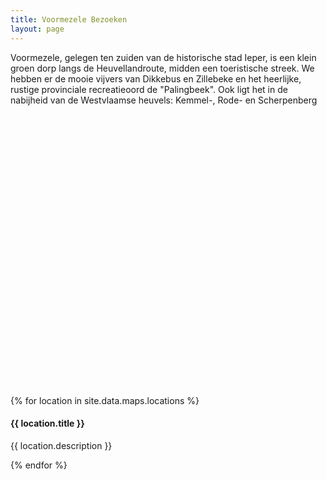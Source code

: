 ```yaml
---
title: Voormezele Bezoeken
layout: page
---
```


Voormezele, gelegen ten zuiden van de historische stad Ieper, is een klein groen dorp langs de Heuvellandroute, midden een toeristische streek. We hebben er de mooie vijvers van Dikkebus en Zillebeke en het heerlijke, rustige provinciale recreatieoord de "Palingbeek". Ook ligt het in de nabijheid van de Westvlaamse heuvels: Kemmel-, Rode- en Scherpenberg

<div id="map" style="width: 100%; height: 400px; margin-bottom: 50px"></div>

{% for location in site.data.maps.locations %}
<h4 data-id="{{ location.id  }}">{{ location.title }}</h4>
<p>{{ location.description }}</p>
{% endfor %}


<script>
var info = {
{% for location in site.data.maps.locations %}
    '{{ location.id }}': {
        marker: null,
        title: '{{ location.title }}',
        description: '{{ location.description }}'
    },
{% endfor %}
    _: null
};

function initMap () {
    var vmzCenter = { lat: 50.8165734, lng: 2.8670502 };

    var map = new google.maps.Map(document.getElementById('map'), {
        center: vmzCenter,
        scrollwheel: false,
        zoom: 14
    });

    {% for location in site.data.maps.locations %}
    info['{{ location.id }}'].marker = new google.maps.Marker({
        position: { lat: {{ location.latlng.lat }}, lng: {{ location.latlng.lng }} },
        map: map
    });

    info['{{ location.id }}'].marker.addListener('click', function () {
        showInfo('{{ location.id }}', info['{{ location.id }}'].marker);
    });
    {% endfor %}

    var locations = document.getElementsByTagName('h4');
    for (var i = 0; i < locations.length; i++) {
        addAnimations(locations[i]);
    }
}

function showInfo(locationId) {

    var locationInfo = info[locationId];
    var infoWindow = new google.maps.InfoWindow({
          content: '<strong>' + locationInfo.title + '</strong>' +
          '<p>' + locationInfo.description + '</p>'
    });

    infoWindow.open(map, locationInfo.marker);
}

function addAnimations (element) {
    var locationId = element.getAttribute('data-id');
    var marker = info[locationId].marker;

    element.addEventListener('mouseover', function () {
        marker.setAnimation(google.maps.Animation.BOUNCE);
    });

    element.addEventListener('mouseout', function () {
        marker.setAnimation(null);
    });


}
</script>
<script src="https://maps.googleapis.com/maps/api/js?key={{ site.data.maps.apiKey }}&callback=initMap" async defer></script>